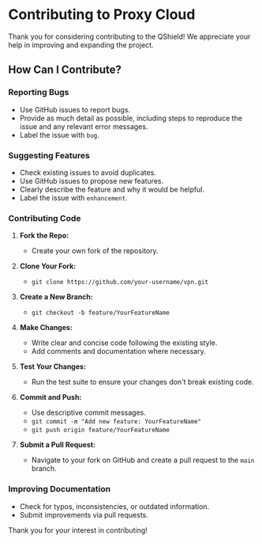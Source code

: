 # Contributing to Proxy Cloud

Thank you for considering contributing to the QShield! We appreciate your help in improving and expanding the project.

## How Can I Contribute?

### Reporting Bugs

- Use GitHub issues to report bugs.
- Provide as much detail as possible, including steps to reproduce the issue and any relevant error messages.
- Label the issue with `bug`.

### Suggesting Features

- Check existing issues to avoid duplicates.
- Use GitHub issues to propose new features.
- Clearly describe the feature and why it would be helpful.
- Label the issue with `enhancement`.

### Contributing Code

1. **Fork the Repo:**
   - Create your own fork of the repository.
   
2. **Clone Your Fork:**
   - `git clone https://github.com/your-username/vpn.git`

3. **Create a New Branch:**
   - `git checkout -b feature/YourFeatureName`

4. **Make Changes:**
   - Write clear and concise code following the existing style.
   - Add comments and documentation where necessary.

5. **Test Your Changes:**
   - Run the test suite to ensure your changes don't break existing code.

6. **Commit and Push:**
   - Use descriptive commit messages.
   - `git commit -m "Add new feature: YourFeatureName"`
   - `git push origin feature/YourFeatureName`

7. **Submit a Pull Request:**
   - Navigate to your fork on GitHub and create a pull request to the `main` branch.

### Improving Documentation

- Check for typos, inconsistencies, or outdated information.
- Submit improvements via pull requests.

Thank you for your interest in contributing!

